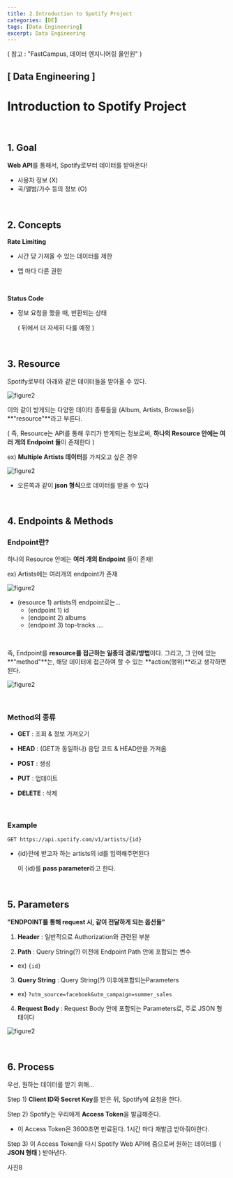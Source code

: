 ```yaml
---
title: 2.Introduction to Spotify Project
categories: [DE]
tags: [Data Engineering]
excerpt: Data Engineering
---
```


( 참고 : "FastCampus, 데이터 엔지니어링 올인원" )

## [ Data Engineering ]

# Introduction to Spotify Project

<br>

## 1. Goal

**Web API**를 통해서, Spotify로부터 데이터를 받아온다!

- 사용자 정보 (X)
- 곡/앨범/가수 등의 정보 (O)

<br>

## 2. Concepts

**Rate Limiting**

- 시간 당 가져올 수 있는 데이터를 제한

- 앱 마다 다른 권한

<br>

**Status Code**

- 정보 요청을 했을 때, 반환되는 상태

  ( 뒤에서 더 자세히 다룰 예정 )

<br>

## 3. Resource

Spotify로부터 아래와 같은 데이터들을 받아올 수 있다.

![figure2](/assets/img/DE/de3.png)

이와 같이 받게되는 다양한 데이터 종류들을 (Album, Artists, Browse등) **"resource"**라고 부른다.

( 즉, Resource는 API를 통해 우리가 받게되는 정보로써, **하나의 Resource 안에는 여러 개의 Endpoint 들**이 존재한다 )

ex) **Multiple Artists 데이터**를 가져오고 싶은 경우

![figure2](/assets/img/DE/de4.png)

- 오른쪽과 같이 **json 형식**으로 데이터를 받을 수 있다

<br>

## 4. Endpoints & Methods

### Endpoint란?

하나의 Resource 안에는 **여러 개의 Endpoint** 들이 존재!

ex) Artists에는 여러개의 endpoint가 존재

![figure2](/assets/img/DE/de5.png)

- (resource 1) artists의 endpoint로는...
  - (endpoint 1) id
  - (endpoint 2) albums
  - (endpoint 3) top-tracks ....

<br>

즉, Endpoint를 **resource를 접근하는 일종의 경로/방법**이다. 그리고, 그 안에 있는 **"method"**는, 해당 데이터에 접근하여 할 수 있는 **action(행위)**라고 생각하면 된다.

![figure2](/assets/img/DE/de6.png)

<br>

### Method의 종류

- **GET** : 조회 & 정보 가져오기

- **HEAD** : (GET과 동일하나) 응답 코드 & HEAD만을 가져옴

- **POST** : 생성

- **PUT** : 업데이트

- **DELETE** : 삭제

<br>

### Example

```
GET https://api.spotify.com/v1/artists/{id}
```

- {id}란에 받고자 하는 artists의 id를 입력해주면된다

  이 {id}를 **pass parameter**라고 한다.

<br>

## 5. Parameters

**"ENDPOINT를 통해 request 시, 같이 전달하게 되는 옵션들"**

1. **Header** : 일반적으로 Authorization와 관련된 부분

2. **Path** : Query String(?) 이전에 Endpoint Path 안에 포함되는 변수

- ex) `{id}`

3. **Query String** : Query String(?)  이후에포함되는Parameters

- ex) `?utm_source=facebook&utm_campaign=summer_sales`

4. **Request Body** : Request Body 안에 포함되는 Parameters로, 주로 JSON 형태이다

![figure2](/assets/img/DE/de7.png)

<br>

## 6. Process

우선, 원하는 데이터를 받기 위해...

Step 1) **Client ID와 Secret Key**를 받은 뒤, Spotify에 요청을 한다.

Step 2) Spotify는 우리에게 **Access Token**을 발급해준다.

- 이 Access Token은 3600초면 만료된다. 1시간 마다 재발급 받아줘야한다.

Step 3) 이 Access Token을 다시 Spotify Web API에 줌으로써 원하는 데이터를 ( **JSON 형태** ) 받아낸다.

사진8